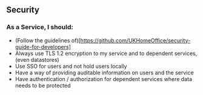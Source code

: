 ## Security

### As a Service, I should: 
- (Follow the guidelines of)[https://github.com/UKHomeOffice/security-guide-for-developers]
- Always use TLS 1.2 encryption to my service and to dependent services, (even datastores)
- Use SSO for users and not hold users locally
- Have a way of providing auditable information on users and the service
- Have authentication / authorization for dependent services where data needs to be protected
